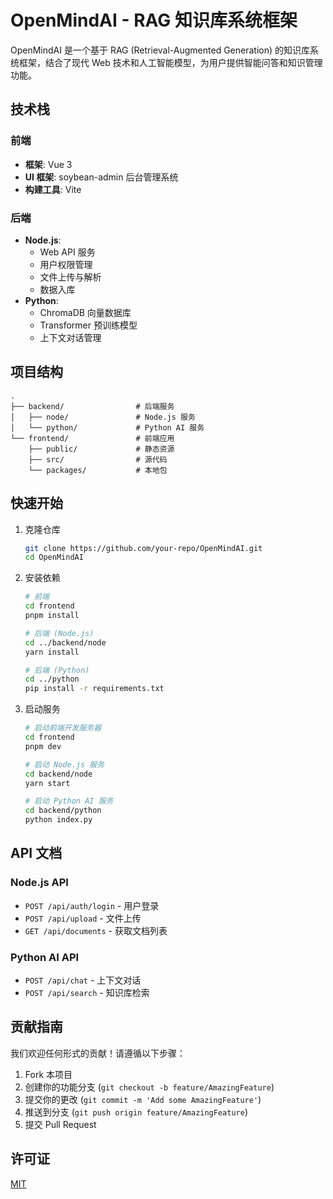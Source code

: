 # OpenMindAI - RAG 知识库系统框架

OpenMindAI 是一个基于 RAG (Retrieval-Augmented Generation) 的知识库系统框架，结合了现代 Web 技术和人工智能模型，为用户提供智能问答和知识管理功能。

## 技术栈

### 前端
- **框架**: Vue 3
- **UI 框架**: soybean-admin 后台管理系统
- **构建工具**: Vite

### 后端
- **Node.js**: 
  - Web API 服务
  - 用户权限管理
  - 文件上传与解析
  - 数据入库
- **Python**:
  - ChromaDB 向量数据库
  - Transformer 预训练模型
  - 上下文对话管理

## 项目结构

```
.
├── backend/                # 后端服务
│   ├── node/               # Node.js 服务
│   └── python/             # Python AI 服务
└── frontend/               # 前端应用
    ├── public/             # 静态资源
    ├── src/                # 源代码
    └── packages/           # 本地包
```

## 快速开始

1. 克隆仓库
   ```bash
   git clone https://github.com/your-repo/OpenMindAI.git
   cd OpenMindAI
   ```

2. 安装依赖
   ```bash
   # 前端
   cd frontend
   pnpm install

   # 后端 (Node.js)
   cd ../backend/node
   yarn install

   # 后端 (Python)
   cd ../python
   pip install -r requirements.txt
   ```

3. 启动服务
   ```bash
   # 启动前端开发服务器
   cd frontend
   pnpm dev

   # 启动 Node.js 服务
   cd backend/node
   yarn start

   # 启动 Python AI 服务
   cd backend/python
   python index.py
   ```

## API 文档

### Node.js API
- `POST /api/auth/login` - 用户登录
- `POST /api/upload` - 文件上传
- `GET /api/documents` - 获取文档列表

### Python AI API
- `POST /api/chat` - 上下文对话
- `POST /api/search` - 知识库检索

## 贡献指南

我们欢迎任何形式的贡献！请遵循以下步骤：

1. Fork 本项目
2. 创建你的功能分支 (`git checkout -b feature/AmazingFeature`)
3. 提交你的更改 (`git commit -m 'Add some AmazingFeature'`)
4. 推送到分支 (`git push origin feature/AmazingFeature`)
5. 提交 Pull Request

## 许可证

[MIT](https://choosealicense.com/licenses/mit/)
